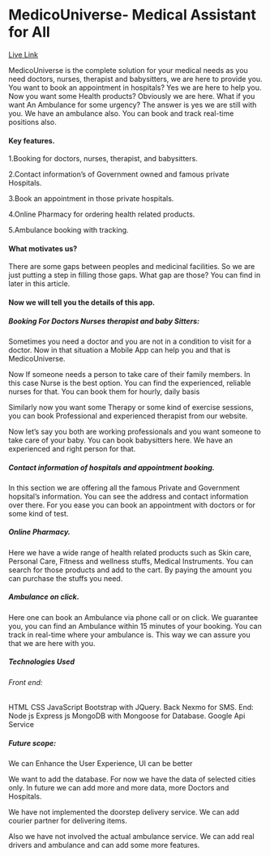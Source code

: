 # MedicoUniverse- Medical Assistant for All

[Live Link](https://medicouniverse.herokuapp.com/)

MedicoUniverse is the complete solution for your medical needs as you need doctors, nurses, therapist and babysitters, we are here to provide you. You want to book an appointment in hospitals? Yes we are here to help you. Now you want some Health products? Obviously we are here. What if you want An Ambulance for some urgency? The answer is yes we are still with you. We have an ambulance also. You can book and track real-time positions also.  

#### Key features.

1.Booking for doctors, nurses, therapist, and babysitters.

2.Contact information’s of Government owned and famous private Hospitals.

3.Book an appointment in those private hospitals.

4.Online Pharmacy for ordering health related products.

5.Ambulance booking with tracking.

#### What motivates us?

There are some gaps between peoples and medicinal facilities. So we are just putting a step in filling those gaps. What gap are those? You can find in later in this article.

#### Now we will tell you the details of this app.

##### Booking For Doctors Nurses therapist and baby Sitters:

Sometimes you need a doctor and you are not in a condition to visit for a doctor. Now in that situation a Mobile App can help you and that is MedicoUniverse. 

Now If someone needs a person to take care of their family members. In this case Nurse is the best option. You can find the experienced, reliable nurses for that. You can book them for hourly, daily basis

Similarly now you want some Therapy or some kind of exercise sessions, you can book Professional and experienced therapist from our website.

Now let’s say you both are working professionals and you want someone to take care of your baby. You can book babysitters here. We have an experienced and right person for that. 

##### Contact information of hospitals and appointment booking.

In this section we are offering all the famous Private and Government hopsital’s information. You can see the address and contact information over there. For you ease you can book an appointment with doctors or for some kind of test. 

##### Online Pharmacy.

Here we have a wide range of health related products such as Skin care, Personal Care, Fitness and wellness stuffs, Medical Instruments. You can search for those products and add to the cart. By paying the amount you can purchase the stuffs you need. 

##### Ambulance on click.

Here one can book an Ambulance via phone call or on click. We guarantee you, you can find an Ambulance within 15 minutes of your booking. You can track in real-time where your ambulance is. This way we can assure you that we are here with you.

##### Technologies Used

###### Front end:

HTML
CSS
JavaScript
Bootstrap with JQuery.
Back Nexmo for SMS. End:
Node js
Express js
MongoDB with Mongoose for Database.
Google Api Service

##### Future scope:
 We can Enhance the User Experience, UI can be better

We want to add the database. For now we have the data of selected cities only. In future we can add more and more data, more Doctors and Hospitals.

We have not implemented the doorstep delivery service. We can add courier partner for delivering items.

Also we have not involved the actual ambulance service. We can add real drivers and ambulance and can add some more features.
